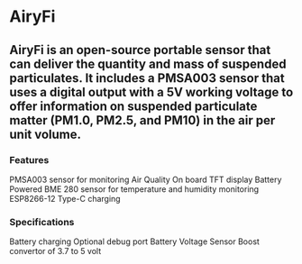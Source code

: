 # AiryFi

## AiryFi is an open-source portable sensor that can deliver the quantity and mass of suspended particulates. It includes a PMSA003 sensor that uses a digital output with a 5V working voltage to offer information on suspended particulate matter (PM1.0, PM2.5, and PM10) in the air per unit volume. 
### Features
PMSA003 sensor for monitoring Air Quality
On board TFT display 
Battery Powered
BME 280 sensor for temperature and humidity monitoring
ESP8266-12
Type-C charging 
### Specifications
Battery charging 
Optional debug port
Battery Voltage Sensor
Boost convertor of 3.7 to 5 volt
